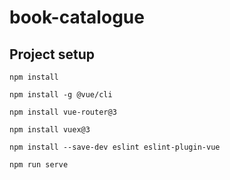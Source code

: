 # book-catalogue

## Project setup

```npm install```

```npm install -g @vue/cli```

```npm install vue-router@3```

```npm install vuex@3```

```npm install --save-dev eslint eslint-plugin-vue```

```npm run serve```

